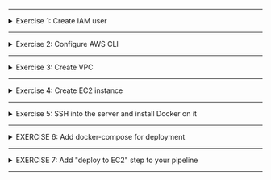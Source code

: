 </details>

******

<details>
<summary>Exercise 1: Create IAM user </summary>
 <br />

**permissions needed for the AWS user**
- Create VPC and Subnet
- Create EC2 instance 
- Create Security Group for EC2

**Create new user and a group**

```sh
# Check that you have configured AWS admin user locally
aws configure list
cat ~/.aws/credentials

# Create a new IAM user "your name" with UI and CLI access
aws iam create-user --user-name nana

# Create a group "devops"
aws iam create-group --group-name devops

# Add your user to "devops" group
aws iam add-user-to-group --user-name nana --group-name devops

# Verify that devops group contains your user
aws iam get-group --group-name devops

````

**Give user UI and CLI access**

```sh
# Generate user keys for CLI access & save key.txt file in safe location
aws iam create-access-key -user-name nana > key.txt

# Generate user login credentials for UI & save password in safe location
aws iam create-login-profile --user-name nana --password MyTestPassword123

# Give user permission to change password
aws iam list-policies | grep ChangePassword
aws iam attach-user-policy --user-name devops --policy-arn "arn:aws:iam::aws:policy/IAMUserChangePassword"

```

**Assign permissions to the user through group**

```sh
# Check which policies are available for managing EC2 & VPC services, including subnet and security groups
aws iam list-policies | grep EC2FullAccess
aws iam list-policies | grep VPCFullAccess

# Give devops group needed permissions
aws iam attach-group-policy --group-name devops --policy-arn "arn:aws:iam::aws:policy/AmazonEC2FullAccess"
aws iam attach-group-policy --group-name devops --policy-arn "arn:aws:iam::aws:policy/AmazonVPCFullAccess"

# Check policies for group
aws iam list-attached-group-policies --group-name devops

```


</details>

******

<details>
<summary>Exercise 2: Configure AWS CLI </summary>
 <br />

**steps**

```sh
# Save your current admin user keys from ~/.aws/credentials in a safe location

# Set credentials for the new user in AWS CLI from key.txt file
$ aws configure
AWS Access Key ID [****]: new-access-key-id
AWS Secret Access Key [****]: new-secret-access-key
Default region name [us-west-1]: new-region
Default output format [None]:

# You can try to validate that ~/.aws/credentials contains the keys of the new user 

```

</details>

******

<details>
<summary>Exercise 3: Create VPC </summary>
 <br />

You can refer to this official document for the latest implementation of the aws cli commands, in case something has changed:
https://docs.aws.amazon.com/vpc/latest/userguide/vpc-subnets-commands-example.html

**Create VPC with 1 Subnet**
```sh

# Create VPC and return VPC id
aws ec2 create-vpc --cidr-block 10.0.0.0/16 --query Vpc.VpcId --output text

# Create subnet in the VPC
aws ec2 create-subnet --vpc-id vpc-id --cidr-block 10.0.1.0/24

```

**Make our subnet public by attaching it internet gateway**
```sh
# Create internet gateway & return the gateway id
aws ec2 create-internet-gateway --query InternetGateway.InternetGatewayId --output text

# Attach internet gateway to our VPC
aws ec2 attach-internet-gateway --vpc-id vpc-id --internet-gateway-id igw-id

# Create a custom Route table for our VPC & return route table ID
aws ec2 create-route-table --vpc-id vpc-id --query RouteTable.RouteTableId --output text

# Create Route rule for handling all traffic between internet & VPC
aws ec2 create-route --route-table-id rtb-id --destination-cidr-block 0.0.0.0/0 --gateway-id igw-id

# Valide your custom route table has correct configuraton, 1 local and 1 interent gateway routes
aws ec2 describe-route-tables --route-table-id rtb-id

# Associate subnet with the route table to allow internet traffic in the subnet as well
aws ec2 associate-route-table  --subnet-id subnet-id --route-table-id rtb-id

```

**Create security group in the VPC to allow access on port 22**
```sh
# Create security group - this will print security group id as output
aws ec2 create-security-group --group-name SSHAccess --description "Security group for SSH access" --vpc-id vpc-id

# Add incoming access on port 22 from all sources to security group
aws ec2 authorize-security-group-ingress --group-id sg-id --protocol tcp --port 22 --cidr 0.0.0.0/0
# You can also specify your IP address CIDR block instead of 0.0.0.0/0 for more security

```
</details>

******

<details>
<summary>Exercise 4: Create EC2 instance </summary>
 <br />

**Create EC2 instance into our subnet**
```sh
# Create key pair, save it locally in pem file and set stricter permission on it for later use
aws ec2 create-key-pair --key-name WebServerKeyPair --query "KeyMaterial" --output text > WebServerKeyPair.pem
chmod 400 MyKeyPair.pem

# Create 1 EC2 instance with the above key, in our subnet and using security group we created
aws ec2 run-instances --image-id ami-a4827dc9 --count 1 --instance-type t2.micro --key-name WebServerKeyPair --security-group-ids sg-id --subnet-id subnet-id

# Validate that EC2 instance is in a running state, and get its public ip address to connect via ssh
aws ec2 describe-instances --instance-id i-0146854b7443af453 --query "Reservations[*].Instances[*].{State:State.Name,Address:PublicIpAddress}"

```

</details>

******

<details>
<summary>Exercise 5: SSH into the server and install Docker on it </summary>
 <br />

**steps:**
```sh
# ssh into EC2 instance using th epublic IP address we got earlier
# Note: EC2 must be in a running state & relative path to WebServerKeyPair.pem must be correct
ssh -i "WebServerKeyPair.pem" ec2-user@public-ip-address

# Install Docker, start docker service and allow ec2-user to run docker commands without sudo by adding it to docker group
sudo yum update -y && sudo yum install -y docker
sudo systemctl start docker 
sudo usermod -aG docker ec2-user

```

</details>

******

<details>
<summary>EXERCISE 6: Add docker-compose for deployment </summary>
 <br />

**docker-compose.yaml:**

```sh
version: '3.8'
services:
    nodejs-app:
      image: ${IMAGE}
      ports:
        - 3000:3000

```

</details>

******

<details>
<summary>EXERCISE 7: Add "deploy to EC2" step to your pipeline </summary>
 <br />

**Jenkinsfile:**

```sh


```

</details>

******






